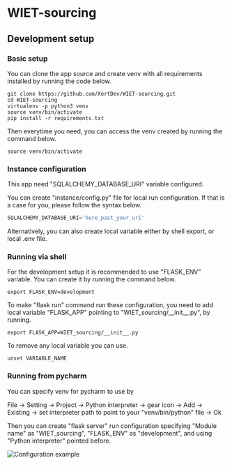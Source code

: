 # WIET-sourcing
## Development setup
### Basic setup 
You can clone the app source and create venv with all requirements installed by running the code below. 
```shell script
git clone https://github.com/XertDev/WIET-sourcing.git
cd WIET-sourcing
virtualenv -p python3 venv
source venv/bin/activate
pip install -r requirements.txt
```
Then everytime you need, you can access the venv created by running the command below. 
```shell script
source venv/bin/activate
```
### Instance configuration
This app need "SQLALCHEMY_DATABASE_URI" variable configured. 

You can create "instance/config.py" file for local run configuration. If that is a case for you, please follow the syntax below.  
```python
SQLALCHEMY_DATABASE_URI='here_past_your_uri'
``` 
Alternatively, you can also create local variable either by shell export, or local .env file. 
### Running via shell
For the development setup it is recommended to use "FLASK_ENV" variable. You can create it by running the command below.
```shell script
export FLASK_ENV=development
``` 
To make "flask run" command run these configuration, you need to add local variable "FLASK_APP" pointing to "WIET_sourcing/\_\_init__.py", by running.
```shell script
export FLASK_APP=WIET_sourcing/__init__.py
``` 
To remove any local variable you can use.
```shell script
unset VARIABLE_NAME
```
### Running from pycharm
You can specify venv for pycharm to use by
 
 File -> Setting -> Project -> Python interpreter -> gear icon -> Add -> Existing -> set interpreter path to point to your "venv/bin/python" file -> Ok  
 
 Then you can create "flask server" run configuration specifying "Module name" as "WIET_sourcing", "FLASK_ENV" as "development", and using "Python interpreter" pointed before. 
 
 ![Configuration example](https://media.discordapp.net/attachments/700042930760581195/700262052047880212/unknown.png?width=720&height=611)
 